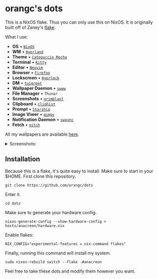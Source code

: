 # orangc's dots

This is a NixOS flake. Thus you can only use this on NixOS.
It is originally built off of Zaney's [flake](https://gitlab.com/zaney/zaneyos).

What I use:

- **OS** • [`NixOS`](https://nixos.org/)
- **WM** • [`Hyprland`](https://hyprland.org)
- **Theme** • [`Catppuccin Mocha`](https://catppuccin.com/)
- **Terminal** • [`Kitty`](https://github.com/kovidgoyal/kitty)
- **Editor** • [`Neovim`](https://neovim.io/)
- **Browser** • [`Firefox`](https://www.mozilla.org/en-US/firefox/)
- **Lockscreen** • [`Hyprlock`](https://github.com/hyprwm/hyprlock)
- **DM** • [`tuigreet`](https://github.com/apognu/tuigreet)
- **Wallpaper Daemon** • [`swww`](https://github.com/LGFae/swww)
- **File Manager** • `Thunar`
- **Screenshots** • [`grimblast`](https://github.com/hyprwm/contrib)
- **Clipboard** • [`cliphist`](https://github.com/sentriz/cliphist)
- **Prompt** • [`Starship`](https://starship.rs/)
- **Image Viwer** • [`qimgv`](https://github.com/easymodo/qimgv)
- **Notification Daemon** • [`swaync`](https://github.com/ErikReider/SwayNotificationCenter)
- **Fetch** • [`nitch`](https://github.com/ssleert/nitch)

All my wallpapers are available [here](https://github.com/orxngc/walls-catppuccin-mocha).

<details>
  <summary>Screenshots:</summary>

![Tiled](https://raw.githubusercontent.com/orxngc/dots/anacreon/config/desktopPics/tiledGalaxy.png)

![Blank](https://raw.githubusercontent.com/orxngc/dots/anacreon/config/desktopPics/blank.png)

![Sakura](https://raw.githubusercontent.com/orxngc/dots/anacreon/config/desktopPics/floating.png)

![Boxy](https://raw.githubusercontent.com/orxngc/dots/anacreon/config/desktopPics/boxyStyle.png)

</details>

## Installation

Because this is a flake, it's quite easy to install. Make sure to start in your $HOME.
First clone this repository.

`git clone https://github.com/orxngc/dots`

Enter it.

`cd dots`

Make sure to generate your hardware config.

`nixos-generate-config --show-hardware-config > hosts/anacreon/hardware.nix`

Enable flakes:

`NIX_CONFIG="experimental-features = nix-command flakes"`

Finally, running this command will install my system.

`sudo nixos-rebuild switch --flake .#anacreon`

Feel free to take these dots and modify them however you want.

